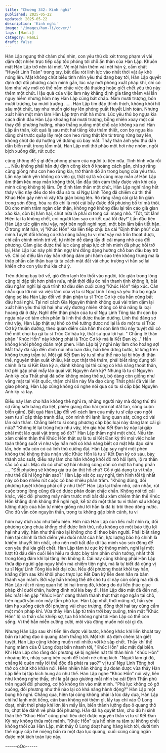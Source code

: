 ```yaml
---
title: "Chương 342: Kinh nghi"
published: 2025-05-22
updated: 2025-05-22
description: 'Kinh nghi'
image: '/images/han-li/cover/'
tags: [HanLi]
category: HanLi
draft: false
---
```


Hàn Lập ngưng thở chăm chú nhìn, con yêu thú dò xét trong
phạm vi vài dặm đột nhiên trực tiếp cấp tốc phóng tới chỗ ẩn thân
của Hàn Lập.
Khuôn mặt Hàn Lập trở nên tái mét.
Vẻ mặt hắn thêm vài nét hàn ý, cầm chặt "Huyết Linh Toản" trong
tay, bắt đầu rót linh lực vào nhất thời vật ấy khẽ nóng lên.
Mặt không chút biểu tình nhìn yêu thú đang bay tới, Hàn Lập
quyết định đợi đối phương cách mình gần, lúc này mới phóng
xuất pháp khí, chỉ có làm như vậy mới có thể nắm chắc việc đả
thương hoặc giết chết yêu thú này thêm một chút.
Hậu quả của việc làm này khẳng định gia tăng thêm vài lần nguy
hiểm nhưng hôm nay Hàn Lập cũng bất chấp.
Năm mươi trượng, bốn mươi trượng, ba mươi trượng ……
Hàn Lập tim đập thình thịch, không khỏi hít sâu một chút, tay như
muốn giơ tay lên phóng xuất Huyết Linh toản.
Nhưng xuất hiện một màn làm Hàn Lập trợn mắt há mồm.
Lúc yêu thú bọ ngựa kia cách đỉnh đầu Hàn Lập khoảng hai mươi
trượng, bỗng nhiên xoay một cái thay đổi phương hướng, nhào
thẳng xuống một chỗ các không xa nơi Hàn Lập ẩn thân, kết quả
là sau một hai tiếng kêu thảm thiết, con bọ ngựa kia dùng chi
trước quắp lấy một con heo rừng thật lớn từ trong rừng bay lên,
không chút do dự hướng về đường cũ bay mất.
Thấy thân ảnh yêu thú dần dần biến mất trong tầm mắt, Hàn Lập
mới thở phào một hơi nhẹ nhõm, ngồi bịch xuống đất, rút cuộc

cũng không để ý gì đến phong phạm của người tu tiên nữa.
Tình hình vừa rồi ….
Nếu không phải hắn dự định công kích ở khoảng cách gần, chỉ sợ
rằng cũng giống như con heo rừng kia, trở thành đồ ăn trong
bụng của yêu thú.
Lần này bình yên không có việc gì, thật sự là vô cùng may mắn a!
Hàn Lập âm thầm kêu may mắn không thôi, lần đầu tiên cảm thấy
được vận khí của mình cũng không tệ lắm.
Ổn định tâm thần một chút, Hàn Lập nghĩ rằng hết thảy việc này
đều do tên đầu sỏ tu sĩ Ngự Linh Tông đã chiếm cứ thi thể Khúc
Hồn gây nên vì vậy lửa giận bùng lên.
Rõ ràng rằng cái gì là tin giản trong sơn động, hóa ra đó chỉ là
một cái bẫy được đối phương bố trí mà thôi.
Dù cho mình trăm ngàn cẩn thận, không ngờ không đấu lại tên
cáo già gian xảo kia, còn bị hãm hại, chút nữa là phải đi tong cái
mạng nhỏ.
"Tốt, tốt lắm! Hiện tại ta không chết, coi ngươi làm sao có kết quả
tốt đây!" Lần đầu tiên Hàn Lập tức giận như vậy, một bên ngồi
nghỉ ngơi, một bên lẩm bẩn tiết hận.
Ở trong mắt hắn, vị "Khúc Hồn" kia liên tiếp chịu ba cái "Định thần
phù" của mình.Tuyệt đối không có khả năng bằng tu vi như vậy
mà trốn thoát được, chỉ cần chính mình trở về, tự nhiên dễ dàng
lấy đi cái mạng nhỏ của đối phương.
Cảm giác được thể lực cùng pháp lực chính mình đã phục hồi trở
lại, Hàn Lập lúc này phi thân ngự khí đồng dạng hướng chỗ ban
đầu bay trở về.
Chỉ có điều lần này hắn không dám phi hành cao trên không trung
mà là thập phần cẩn thận bay tà tà cách mặt đất vài chục trượng
vì hắn sợ lại khiến cho con yêu thú kia chú ý.

Trên đường bay trở về, gió đêm lạnh lẽo thổi vào người, tức giận
trong lòng cũng bị dập tắt hơn phân nửa, nhất thời đầu óc hắn
thanh tỉnh không ít, bắt đầu ngẫm nghĩ lại quá trình từ đầu đến
cuối cùng "Khúc Hồn" tiếp xúc.
Cân nhắc qua lời nói và việc làm của vị tu sĩ Ngự Linh Tông và
yêu thú bọ ngựa đáng sợ kia Hàn Lập đối với thân phận tu sĩ Trúc
Cơ kỳ của hắn cũng bắt đầu hoài nghi.
Tại nơi cách Gia Nguyên thành không quá vài trăm dặm lại xuất
hiện yêu thú lợi hại như vậy đương nhiên không có khả năng là
loại hoang dã ở đây.
Nghĩ đến thân phận của tu sĩ Ngự Linh Tông kia thì con bọ ngựa
này có tám chín phần là linh thú được thuần dưỡng.
Linh thú đáng sợ như vậy, Hàn Lập thật sự khó có thể tưởng
được nó lại là do một tu sĩ Trúc Cơ kỳ thuần dưỡng, theo quan
điểm của hắn thì con linh thú này tuyệt đối có thể một chọi ba gã
tu sĩ Trúc Cơ hậu kỳ, thật sự quá lợi hại.
" Chẳng lẽ thân phận "Khúc Hồn" này không phải là Trúc Cơ kỳ
mà là Kết Đan kỳ…" Hắn không khỏi phỏng đoán một phen.
Hàn Lập bị ý nghĩ này làm cho hoảng sợ!
Mắt thấy đã sắp đến đỉnh núi nhỏ ban đầu, hắn liền dừng bước,
lơ lửng trên không trung trầm tư.
Một gã Kết Đan kỳ tu sĩ như thế nào lại bị hủy đi thân thể, nguyên
thần xuất khiếu, kết cục thật thê thảm, phải biết rằng đụng tới
chính là tu sĩ Kết Đan kỳ a, đánh không lại thì cũng có khả năng
thoát thân, trừ phi gặp phải mấy lão quái vật Nguyên Anh kỳ?
Nhưng là tu sĩ Nguyên Anh kỳ của Thất phái đã sớm không màng
thế sự, bộ dáng còn giống như vắng mặt tại Việt quốc, thậm chí
lần này Ma đạo cùng Thất phái đã vài lần giao phong, Hàn Lập
cũng không có nghe nói qua có tu sĩ cấp bậc Nguyên Anh kỳ ra
tay.

Điều này làm cho hắn không thể nghĩ ra, những người này mà
động thủ thì sợ rằng sơn băng địa liệt, phiên giang đảo hải (núi
nát đất tan, sông cuộn biển gầm).
Bất quá Hàn Lập đối với cách làm của mấy tu sĩ cấp cao ngồi
xem tu sĩ cấp thấp tranh đấu, còn mình thì lạnh lùng quan sát,
cũng có vài lần oán thầm. Chẳng biết tu sĩ song phương cấp bậc
loại này đang làm cái gì nữa?
"Không lẽ lại trùng hợp như vậy, tên gia hỏa Kết Đan kỳ này lại
gặp phải một lão quái vật trong số đó?" Hàn Lập thầm nghĩ một
chút.
Nếu tên xâm chiếm thân thể Khúc Hồn thật sự là tu sĩ Kết Đan kỳ
thì mọi việc hoàn toàn thông suốt vì như vậy hắn mới có khả năng
biết cơ mật Ma đạo xâm lấn, hơn nữa còn có cả linh thú cường
đại.
Hàn Lập suy nghĩ một phen không thể không thừa nhận việc
Khúc Hồn là tu sĩ Kết Đan kỳ có sáu, bảy thành xác suất, điều này
làm cho hắn không khỏi đổ mồ hôi lạnh, lộ ra thần sắc cổ quái.
Mặc dù có chút sợ hãi nhưng cũng còn có một tia hưng phấn ….
"Đối phương sẽ không giả trư ăn thịt hổ chứ? Cố ý giả dạng tu vi
thấp như thế để hí lộng hắn sao?" Hàn Lập vắt óc suy nghĩ, tình
hình tồi tệ nhất này có bao nhiều rút cuộc có bao nhiêu phần
trăm.
"Không đúng, đối phương tuyệt không phải cố ý như thế!" Hàn
Lập lại thầm nhủ, cân nhắc, rút cuộc trong lòng cũng đã có được
phán đoán chắc chắn.
Không nói tới cái khác, việc đối phương mấy năm trước mới bắt
đầu xâm chiếm thân thể Khúc Hồn khẳng định không thể nghi
ngờ, kể từ đó một thân tu vi thâm sâu không lường được của hắn
tự nhiên giống như lời hắn là đã bị trôi theo dòng nước.
Cho dù vẫn còn nguyên thần, trọng tu không gặp bình cảnh, tu vi

hôm nay đích xác như biểu hiên.
Hơn nữa Hàn Lập còn liếc mắt nhìn ra, đối phương cũng chưa
khống chế được linh thú, nếu không có một bảo tiêu lợi hại như
vậy, hắn như thế nào lại không cho đi theo bên người.
Phải biết rằng hiện tại chính là thời điểm yếu đuối nhất của hắn,
lực lượng bảo hộ chính là khiếm khuyết lớn nhất, cho nên mới bất
đắc dĩ lừa mình vào sơn động để con yêu thú kia giết chết.
Hàn Lập tâm tư cực kỳ thông minh, nghĩ lại một lượt từ đầu đến
cuối liền hiểu ra được bảy tám phần chân tướng, nhất thời trong
lòng đảm khí lại tăng lên không ít.
Cái này cũng không phải Hàn Lập thừa dịp người gặp nguy khốn
mà chiếm tiện nghi, mà là tự biết đã cùng vị tu sĩ Ngự Linh Tông
kia kết đại cừu.
Nếu đối phương thoát khỏi tay hắn, khẳng định sau khi khôi phục
thực lực Kết Đan kỳ liền đem hắn ra băm thành vạn mảnh.
Bởi vậy hắn không thể để cho tu sĩ này còn sống mà rời đi.
Hàn Lập rất rõ ràng quan hệ lợi hại trong đó, không do dự liền
thúc giục pháp khí dưới chân, hướng đỉnh núi kia bay đi.
Hàn Lập đảo mắt đã đến nơi, liếc mắt liền gặp "Khúc Hồn" đang
thành thành thật thật ngơ ngẩn tại chỗ, trên người vẫn còn mấy
tấm phù lục.
Hàn Lập nhất thời mừng rỡ, hắn yên tâm hạ xuống cách đối
phương vài chục trượng, đồng thời hai tay cũng cầm một món
pháp khí.
Vừa thấy Hàn Lập từ trên trời bay xuống, trên mặt "Khúc Hồn" lộ
ra thần sắc khiếp sợ, tựa hồ không nghĩ tới Hàn Lập có thể còn
sống.
Vì thế hắn miễn cưỡng cười, môi vừa động muốn nói cái gì đó.

Nhưng Hàn Lập sau khi tiến lên được vài bước, không khác khí
liền khoát tay bắn ra lưỡng đạo ô quang đánh thẳng tới.
Một khi đã định chém tận giết tuyệt, Hàn Lập cũng không muốn
nói nhiều với kẻ sắp chết.
Thấy khí thế hung mãnh của Ô Long đoạt bắn nhanh tới, "Khúc
Hồn" sắc mặt đại biến.
Khi Hàn Lập cho rằng đối phương sẽ bị nghiền nát thì thân hình
"Khúc Hồn" nhoáng lên, nhảy sang bên cạnh để tránh né công
kích.
"Ngươi làm gì đó, chẳng lẽ quên mấy lời thề độc đã phát ra sao?"
vị tu sĩ Ngự Linh Tông hơi thở có chút khó khăn nói.
Hiển nhiên hắn không dự đoán được vừa thấy Hàn Lập liền bị tập
kích hung ác như thế.
Hàn Lập nghe "Khúc Hồn" nói vậy, liền như không nghe thấy, chỉ
là gắt gao giương mắt nhìn ba cái Định Thần phù trên người đối
phương, cơ hồ không tin vào mắt mình.
"Phù lục không có gỡ xuống, đối phương như thế nào lại có khả
năng hành động?" Hàn Lập một bụng hồ nghi.
Chẳng qua, hiện tại cũng không phải là lúc dây dưa, Hàn Lập chỉ
hừ lạnh một tiếng, căn bản không nói thêm gì, lấy tay chỉ vào Ô
Long đoạt, nhất thời pháp khí lớn lên mấy lần, biến thành lưỡng
đạo ô quang thô to, chợt lóe đánh về phía đối phương.
Hắn đã hạ quyết tâm, cho dù hi sinh thân thể "Khúc Hồn" cũng
phải tiêu diệt được nguyên thần vị tu sĩ Kết Đan Kỳ này không
thừa một mảnh.
"Khúc Hồn" tựa hồ nhìn ra tâm tư không chết không thôi của Hàn
Lập, mắt thấy Ô Long đoạt hung hăng kích tới, dưới tình thế nguy
cấp hé miệng bắn ra một đạo lục quang, cuối cùng cũng ngăn
được một kích toàn lực này.

------oOo------
